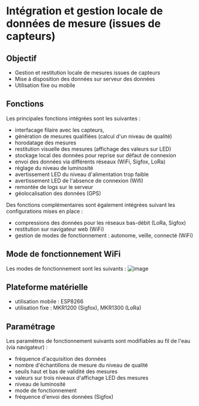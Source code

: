 # Intégration et gestion locale de données de mesure (issues de capteurs)

## Objectif
- Gestion et restitution locale de mesures issues de capteurs
- Mise à disposition des données sur serveur des données
- Utilisation fixe ou mobile

## Fonctions
Les principales fonctions intégrées sont les suivantes :
- interfacage filaire avec les capteurs,
- génération de mesures qualifiées (calcul d'un niveau de qualité)
- horodatage des mesures
- restitution visuelle des mesures (affichage des valeurs sur LED)
- stockage local des données pour reprise sur défaut de connexion
- envoi des données via différents réseaux (WiFi, Sigfox, LoRa)
- réglage du niveau de luminosité 
- avertissement LED du niveau d'alimentation trop faible
- avertissement LED de l'absence de connexion (Wifi)
- remontée de logs sur le serveur
- géolocalisation des données (GPS)

Des fonctions complémentaires sont également intégrées suivant les configurations mises en place :
- compressions des données pour les réseaux bas-débit (LoRa, Sigfox)
- restitution sur navigateur web (WiFi)
- gestion de modes de fonctionnement : autonome, veille, connecté (WiFi) 

## Mode de fonctionnement WiFi
Les modes de fonctionnement sont les suivants :
![image](https://github.com/predicteur/AiForGood/blob/arduino_sketch/%C3%A9tats.png)


## Plateforme matérielle
- utilisation mobile : ESP8266
- utilisation fixe : MKR1200 (Sigfox), MKR1300 (LoRa)

## Paramétrage
Les paramètres de fonctionnement suivants sont modifiables au fil de l'eau (via navigateur) :
- fréquence d'acquisition des données
- nombre d'échantillons de mesure du niveau de qualité
- seuils haut et bas de validité des mesures
- valeurs sur trois niveaux d'affichage LED des mesures
- niveau de luminosité
- mode de fonctionnement
- fréquence d'envoi des données (Sigfox)
